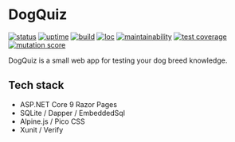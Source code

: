 # DogQuiz

[![status](https://img.shields.io/uptimerobot/status/m797417947-fe687be74c0746276cc9cb3d)](https://stats.uptimerobot.com/4wvr6UzvYm/797417947)
[![uptime](https://img.shields.io/uptimerobot/ratio/m797417947-fe687be74c0746276cc9cb3d)](https://stats.uptimerobot.com/4wvr6UzvYm/797417947)
[![build](https://img.shields.io/github/actions/workflow/status/yavorfingarov/DogQuiz/cd.yml?branch=master)](https://github.com/yavorfingarov/DogQuiz/actions/workflows/cd.yml?query=branch%3Amaster)
[![loc](https://img.shields.io/endpoint?url=https://gist.githubusercontent.com/yavorfingarov/565201a48fe790a1f4600bfacbd49ce0/raw/lines-of-code.json)](https://github.com/yavorfingarov/DogQuiz/actions/workflows/cd.yml?query=branch%3Amaster)
[![maintainability](https://img.shields.io/endpoint?url=https://gist.githubusercontent.com/yavorfingarov/565201a48fe790a1f4600bfacbd49ce0/raw/maintainability.json)](https://github.com/yavorfingarov/DogQuiz/actions/workflows/cd.yml?query=branch%3Amaster)
[![test coverage](https://img.shields.io/endpoint?url=https://gist.githubusercontent.com/yavorfingarov/565201a48fe790a1f4600bfacbd49ce0/raw/test-coverage.json)](https://github.com/yavorfingarov/DogQuiz/actions/workflows/cd.yml?query=branch%3Amaster)
[![mutation score](https://img.shields.io/endpoint?url=https://gist.githubusercontent.com/yavorfingarov/565201a48fe790a1f4600bfacbd49ce0/raw/mutation-score.json)](https://github.com/yavorfingarov/DogQuiz/actions/workflows/cd.yml?query=branch%3Amaster)

DogQuiz is a small web app for testing your dog breed knowledge.

## Tech stack

* ASP.NET Core 9 Razor Pages
* SQLite / Dapper / EmbeddedSql
* Alpine.js / Pico CSS
* Xunit / Verify
